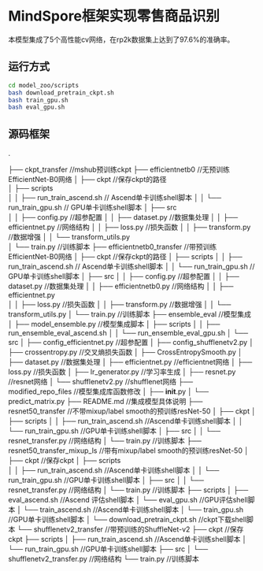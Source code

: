 # MindSpore框架实现零售商品识别

本模型集成了5个高性能cv网络，在rp2k数据集上达到了97.6%的准确率。

## 运行方式

```bash
cd model_zoo/scripts
bash download_pretrain_ckpt.sh
bash train_gpu.sh
bash eval_gpu.sh
```

## 源码框架

.

├── ckpt_transfer						//mshub预训练ckpt
├── efficientnetb0						//无预训练EfficientNet-B0网络
│  ├── ckpt							//保存ckpt的路径		
│  ├── scripts							
│  │  ├── run_train_ascend.sh			// Ascend单卡训练shell脚本
│  │  └── run_train_gpu.sh			// GPU单卡训练shell脚本
│  ├── src							
│  │  ├── config.py					//超参配置
│  │  ├── dataset.py					//数据集处理
│  │  ├── efficientnet.py				//网络结构
│  │  ├── loss.py					//损失函数
│  │  ├── transform.py				//数据增强
│  │  └── transform_utils.py			
│  └── train.py						//训练脚本
├── efficientnetb0_transfer				//带预训练EfficientNet-B0网络
│  ├── ckpt							//保存ckpt的路径	
│  ├── scripts
│  │  ├── run_train_ascend.sh			// Ascend单卡训练shell脚本
│  │  └── run_train_gpu.sh			// GPU单卡训练shell脚本
│  ├── src
│  │  ├── config.py					//超参配置
│  │  ├── dataset.py					//数据集处理
│  │  ├── efficientnetb0.py			//网络结构
│  │  ├── efficientnet.py		
│  │  ├── loss.py					//损失函数
│  │  ├── transform.py				//数据增强
│  │  └── transform_utils.py
│  └── train.py						//训练脚本
├── ensemble_eval						//模型集成
│  ├── model_ensemble.py				//模型集成脚本
│  ├── scripts
│  │   ├── run_ensemble_eval_ascend.sh
│  │   └── run_ensemble_eval_gpu.sh
│  └── src
│    ├── config_efficientnet.py		//超参配置
│    ├── config_shufflenetv2.py
│    ├── crossentropy.py				//交叉熵损失函数
│    ├── CrossEntropySmooth.py
│    ├── dataset.py					//数据集处理
│    ├── efficientnet.py				//efficientnet网络
│    ├── loss.py					//损失函数
│    ├── lr_generator.py				//学习率生成
│    ├── resnet.py					//resnet网络
│    └── shufflenetv2.py				//shufflenet网络
├── modified_repo_files					//模型集成库函数修改
│  ├── __init__.py
│  └── predict_matrix.py
├── README.md						//集成模型具体说明
├── resnet50_transfer					//不带mixup/label smooth的预训练resNet-50
│  ├── ckpt
│  ├── scripts
│  │  ├── run_train_ascend.sh			//Ascend单卡训练shell脚本
│  │  └── run_train_gpu.sh			//GPU单卡训练shell脚本
│  ├── src
│  │  └── resnet_transfer.py			//网络结构
│  └── train.py						//训练脚本
├── resnet50_transfer_mixup_ls		//带有mixup/label smooth的预训练resNet-50
│  ├── ckpt						//保存ckpt
│  ├── scripts			
│  │  ├── run_train_ascend.sh		//Ascend单卡训练shell脚本
│  │  └── run_train_gpu.sh		//GPU单卡训练shell脚本
│  ├── src
│  │  └── resnet_transfer.py		//网络结构
│  └── train.py					//训练脚本
├── scripts
│  ├── eval_ascend.sh				//Ascend 评估shell脚本
│  └── eval_gpu.sh				//GPU评估shell脚本
│  └── train_ascend.sh				//Ascend单卡训练shell脚本
│  └── train_gpu.sh				//GPU单卡训练shell脚本
│  └── download_pretrain_ckpt.sh	//ckpt下载shell脚本
└── shufflenetv2_transfer			//带预训练的ShuffleNet-v2
  ├── ckpt						//保存ckpt
  ├── scripts
  │  ├── run_train_ascend.sh		//Ascend单卡训练shell脚本
  │  └── run_train_gpu.sh		//GPU单卡训练shell脚本
  ├── src
  │  └── shufflenetv2_transfer.py	//网络结构
  └── train.py					//训练脚本

 

 